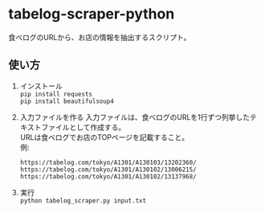 # tabelog-scraper-python

食べログのURLから、お店の情報を抽出するスクリプト。

## 使い方
1. インストール  
	`pip install requests`  
	`pip install beautifulsoup4`

2. 入力ファイルを作る
	入力ファイルは、食べログのURLを1行ずつ列挙したテキストファイルとして作成する。  
	URLは食べログでお店のTOPページを記載すること。  
	例: 
	```
	https://tabelog.com/tokyo/A1301/A130103/13202360/
	https://tabelog.com/tokyo/A1301/A130102/13006215/
	https://tabelog.com/tokyo/A1301/A130102/13137968/
	```
3. 実行  
	`python tabelog_scraper.py input.txt`

